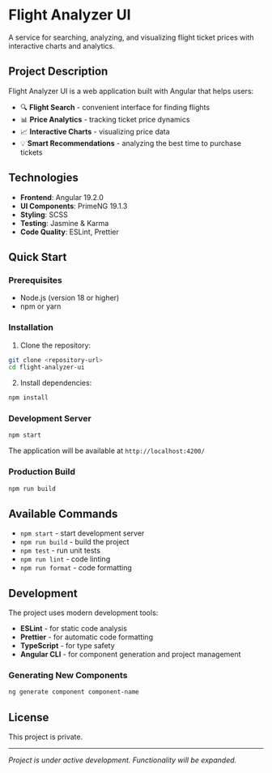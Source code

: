 # Flight Analyzer UI

A service for searching, analyzing, and visualizing flight ticket prices with interactive charts and analytics.

## Project Description

Flight Analyzer UI is a web application built with Angular that helps users:

- 🔍 **Flight Search** - convenient interface for finding flights
- 📊 **Price Analytics** - tracking ticket price dynamics
- 📈 **Interactive Charts** - visualizing price data
- 💡 **Smart Recommendations** - analyzing the best time to purchase tickets

## Technologies

- **Frontend**: Angular 19.2.0
- **UI Components**: PrimeNG 19.1.3
- **Styling**: SCSS
- **Testing**: Jasmine & Karma
- **Code Quality**: ESLint, Prettier

## Quick Start

### Prerequisites

- Node.js (version 18 or higher)
- npm or yarn

### Installation

1. Clone the repository:

```bash
git clone <repository-url>
cd flight-analyzer-ui
```

2. Install dependencies:

```bash
npm install
```

### Development Server

```bash
npm start
```

The application will be available at `http://localhost:4200/`

### Production Build

```bash
npm run build
```

## Available Commands

- `npm start` - start development server
- `npm run build` - build the project
- `npm test` - run unit tests
- `npm run lint` - code linting
- `npm run format` - code formatting

## Development

The project uses modern development tools:

- **ESLint** - for static code analysis
- **Prettier** - for automatic code formatting
- **TypeScript** - for type safety
- **Angular CLI** - for component generation and project management

### Generating New Components

```bash
ng generate component component-name
```

## License

This project is private.

---

_Project is under active development. Functionality will be expanded._
